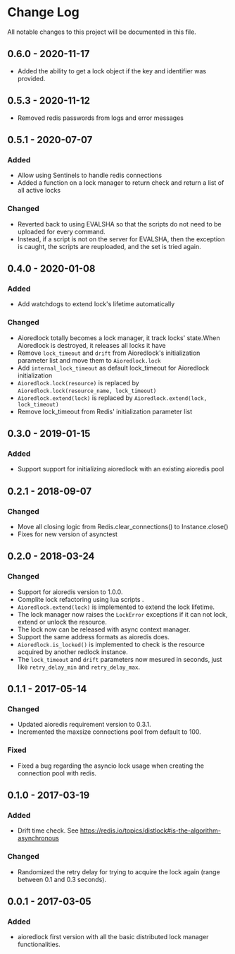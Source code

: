 # Change Log

All notable changes to this project will be documented in this file.

## 0.6.0 - 2020-11-17
- Added the ability to get a lock object if the key and identifier was provided.

## 0.5.3 - 2020-11-12
- Removed redis passwords from logs and error messages

## 0.5.1 - 2020-07-07

### Added
- Allow using Sentinels to handle redis connections
- Added a function on a lock manager to return check and return a list of all active locks

### Changed
- Reverted back to using EVALSHA so that the scripts do not need to be uploaded for every command.
- Instead, if a script is not on the server for EVALSHA, then the exception is caught, the scripts are reuploaded, and the set is tried again.

## 0.4.0 - 2020-01-08

### Added
- Add watchdogs to extend lock's lifetime automatically

### Changed
- Aioredlock totally becomes a lock manager, it track locks' state.When Aioredlock is destroyed, it releases all locks it have
- Remove ``lock_timeout`` and ``drift`` from Aioredlock's initialization parameter list and move them to ``Aioredlock.lock``
- Add ``internal_lock_timeout`` as default lock_timeout for Aioredlock initialization
- ``Aioredlock.lock(resource)`` is replaced by ``Aioredlock.lock(resource_name, lock_timeout)`` 
- ``Aioredlock.extend(lock)`` is replaced by ``Aioredlock.extend(lock, lock_timeout)``
- Remove lock_timeout from Redis' initialization parameter list
 
## 0.3.0 - 2019-01-15

### Added
- Support support for initializing aioredlock with an existing aioredis pool

## 0.2.1 - 2018-09-07

### Changed
- Move all closing logic from Redis.clear_connections() to Instance.close()
- Fixes for new version of asynctest

## 0.2.0 - 2018-03-24
### Changed
- Support for aioredis version to 1.0.0.
- Complite lock refactoring using lua scripts .
- ``Aioredlock.extend(lock)`` is implemented to extend the lock lifetime.
- The lock manager now raises the ``LockError`` exceptions if it can not lock, extend or unlock the resource.
- The lock now can be released with async context manager.
- Support the same address formats as aioredis does.
- ``Aioredlock.is_locked()`` is implemented to check is the resource acquired by another redlock instance.
- The ``lock_timeout`` and ``drift`` parameters now mesured in seconds, just like ``retry_delay_min`` and ``retry_delay_max``.

## 0.1.1 - 2017-05-14

### Changed
- Updated aioredis requirement version to 0.3.1.
- Incremented the maxsize connections pool from default to 100.

### Fixed
- Fixed a bug regarding the asyncio lock usage when creating the connection pool with redis.

## 0.1.0 - 2017-03-19

### Added
- Drift time check. See https://redis.io/topics/distlock#is-the-algorithm-asynchronous

### Changed
- Randomized the retry delay for trying to acquire the lock again (range between 0.1 and 0.3 seconds).

## 0.0.1 - 2017-03-05

### Added
- aioredlock first version with all the basic distributed lock manager functionalities.

